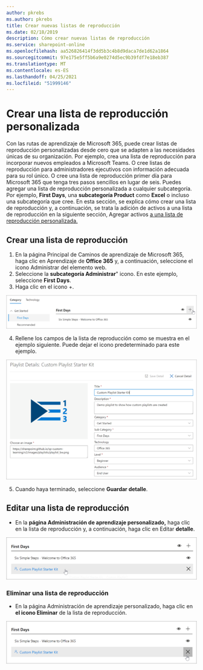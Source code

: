 ```yaml
---
author: pkrebs
ms.author: pkrebs
title: Crear nuevas listas de reproducción
ms.date: 02/18/2019
description: Cómo crear nuevas listas de reproducción
ms.service: sharepoint-online
ms.openlocfilehash: aa526826414f3dd5b3c4b8d9daca7de1d62a1864
ms.sourcegitcommit: 97e175e5ff5b6a9e0274d5ec9b39fdf7e18eb387
ms.translationtype: MT
ms.contentlocale: es-ES
ms.lasthandoff: 04/25/2021
ms.locfileid: "51999146"
---
```

# <a name="create-a-custom-playlist"></a>Crear una lista de reproducción personalizada

Con las rutas de aprendizaje de Microsoft 365, puede crear listas de reproducción personalizadas desde cero que se adapten a las necesidades únicas de su organización. Por ejemplo, crea una lista de reproducción para incorporar nuevos empleados a Microsoft Teams. O cree listas de reproducción para administradores ejecutivos con información adecuada para su rol único. O cree una lista de reproducción primer día para Microsoft 365 que tenga tres pasos sencillos en lugar de seis. Puedes agregar una lista de reproducción personalizada a cualquier subcategoría. Por ejemplo, **First Days**, una **subcategoría Product** como **Excel** o incluso una subcategoría que cree. En esta sección, se explica cómo crear una lista de reproducción y, a continuación, se trata la adición de activos a una lista de reproducción en la siguiente sección, Agregar activos [a una lista de reproducción personalizada.](custom_addassets.md)

## <a name="create-a-playlist"></a>Crear una lista de reproducción 

1. En la página Principal de  Caminos de aprendizaje de Microsoft 365,  haga clic en Aprendizaje de **Office 365** y, a continuación, seleccione el icono Administrar del elemento web. 
2. Seleccione la **subcategoría Administrar**" icono. En este ejemplo, seleccione **First Days**.  
3. Haga clic en el icono +.  

![cg-newplaylistbtn.png](media/cg-newplaylistbtn.png)

4.  Rellene los campos de la lista de reproducción como se muestra en el ejemplo siguiente. Puede dejar el icono predeterminado para este ejemplo. 

![cg-newplaylistdetails.png](media/cg-newplaylistdetails.png)

5.  Cuando haya terminado, seleccione **Guardar detalle**. 

## <a name="edit-a-playlist"></a>Editar una lista de reproducción

- En la **página Administración de aprendizaje personalizado,** haga clic en la lista de reproducción y, a continuación, haga clic en Editar **detalle**.  

![cg-editplaylist.png](media/cg-editplaylist.png)

### <a name="delete-a-playlist"></a>Eliminar una lista de reproducción

- En la página Administración de aprendizaje personalizado, haga clic en **el icono Eliminar** de la lista de reproducción.  

![cg-deleteplaylist.png](media/cg-deleteplaylist.png)